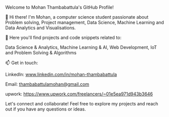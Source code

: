 Welcome to Mohan Thambabattula's GitHub Profile!

👋 Hi there! I'm Mohan, a computer science student passionate about Problem solving, Project management, Data Science, Machine Learning and Data Analytics and Visualisations.

🚀 Here you'll find projects and code snippets related to:

Data Science & Analytics, 
Machine Learning & AI, 
Web Development, 
IoT and 
Problem Solving & Algorithms

📫 Get in touch:

LinkedIn: www.linkedin.com/in/mohan-thambabattula

Email: thambabattulamohan@gmail.com

upwork: https://www.upwork.com/freelancers/~01e5ea971d943b3646

Let's connect and collaborate! Feel free to explore my projects and reach out if you have any questions or ideas.

